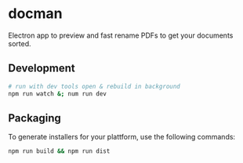 # docman

Electron app to preview and fast rename PDFs to get your documents sorted.

## Development

```sh
# run with dev tools open & rebuild in background
npm run watch &; num run dev
```

## Packaging

To generate installers for your plattform, use the following commands:

```sh
npm run build && npm run dist
```
